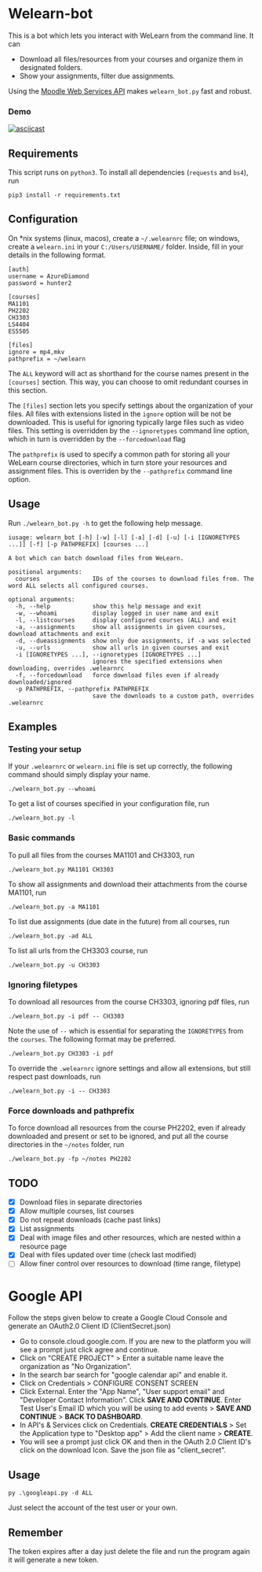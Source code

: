 # Welearn-bot
This is a bot which lets you interact with WeLearn from the command line. It can
- Download all files/resources from your courses and organize them in designated folders.
- Show your assignments, filter due assignments.

Using the [Moodle Web Services API](https://docs.moodle.org/dev/Web_services) makes `welearn_bot.py` fast and robust.

### Demo
[![asciicast](https://asciinema.org/a/AgQTOCZlZmNW37oNeArZYnoBI.svg)](https://asciinema.org/a/AgQTOCZlZmNW37oNeArZYnoBI)

## Requirements
This script runs on `python3`. To install all dependencies (`requests` and `bs4`), run
```
pip3 install -r requirements.txt
```

## Configuration
On \*nix systems (linux, macos), create a `~/.welearnrc` file; on windows, create a `welearn.ini` in your `C:/Users/USERNAME/` folder.
Inside, fill in your details in the following format.

```
[auth]
username = AzureDiamond
password = hunter2

[courses]
MA1101
PH2202
CH3303
LS4404
ES5505

[files]
ignore = mp4,mkv
pathprefix = ~/welearn
```
The `ALL` keyword will act as shorthand for the course names present in the `[courses]` section.
This way, you can choose to omit redundant courses in this section.

The `[files]` section lets you specify settings about the organization of your files.
All files with extensions listed in the `ignore` option will be not be downloaded.
This is useful for ignoring typically large files such as video files.
This setting is overridden by the `--ignoretypes` command line option, which in turn is overridden by the `--forcedownload` flag

The `pathprefix` is used to specify a common path for storing all your WeLearn course directories, which in turn store
your resources and assignment files.
This is overriden by the `--pathprefix` command line option.

## Usage
Run `./welearn_bot.py -h` to get the following help message.
```
iusage: welearn_bot [-h] [-w] [-l] [-a] [-d] [-u] [-i [IGNORETYPES ...]] [-f] [-p PATHPREFIX] [courses ...]

A bot which can batch download files from WeLearn.

positional arguments:
  courses               IDs of the courses to download files from. The word ALL selects all configured courses.

optional arguments:
  -h, --help            show this help message and exit
  -w, --whoami          display logged in user name and exit
  -l, --listcourses     display configured courses (ALL) and exit
  -a, --assignments     show all assignments in given courses, download attachments and exit
  -d, --dueassignments  show only due assignments, if -a was selected
  -u, --urls            show all urls in given courses and exit
  -i [IGNORETYPES ...], --ignoretypes [IGNORETYPES ...]
                        ignores the specified extensions when downloading, overrides .welearnrc
  -f, --forcedownload   force download files even if already downloaded/ignored
  -p PATHPREFIX, --pathprefix PATHPREFIX
                        save the downloads to a custom path, overrides .welearnrc
```

## Examples
### Testing your setup
If your `.welearnrc` or `welearn.ini` file is set up correctly, the following command should simply display your name.
```
./welearn_bot.py --whoami
```
To get a list of courses specified in your configuration file, run
```
./welearn_bot.py -l
```
### Basic commands
To pull all files from the courses MA1101 and CH3303, run
```
./welearn_bot.py MA1101 CH3303
```
To show all assignments and download their attachments from the course MA1101, run
```
./welearn_bot.py -a MA1101
```
To list due assignments (due date in the future) from all courses, run
```
./welearn_bot.py -ad ALL
```
To list all urls from the CH3303 course, run
```
./welearn_bot.py -u CH3303
```
### Ignoring filetypes
To download all resources from the course CH3303, ignoring pdf files, run
```
./welearn_bot.py -i pdf -- CH3303
```
Note the use of `--` which is essential for separating the `IGNORETYPES` from the `courses`. The following format may be preferred.
```
./welearn_bot.py CH3303 -i pdf
```
To override the `.welearnrc` ignore settings and allow all extensions, but still respect past downloads, run 
```
./welearn_bot.py -i -- CH3303
```
### Force downloads and pathprefix
To force download all resources from the course PH2202, even if already downloaded and present or set to be ignored, 
and put all the course directories in the `~/notes` folder, run
```
./welearn_bot.py -fp ~/notes PH2202
```


## TODO
- [x] Download files in separate directories
- [x] Allow multiple courses, list courses
- [x] Do not repeat downloads (cache past links)
- [x] List assignments
- [x] Deal with image files and other resources, which are nested within a resource page
- [x] Deal with files updated over time (check last modified)
- [ ] Allow finer control over resources to download (time range, filetype)

# Google API

Follow the steps given below to create a Google Cloud Console and generate an OAuth2.0 Client ID (ClientSecret.json)

- Go to console.cloud.google.com. If you are new to the platform you will see a prompt just click agree and continue.
- Click on "CREATE PROJECT" > Enter a suitable name leave the organization as "No Organization".
- In the search bar search for "google calendar api" and enable it.
- Click on Credentials > CONFIGURE CONSENT SCREEN
- Click External. Enter the "App Name", "User support email" and "Developer Contact Information". Click **SAVE AND CONTINUE**. Enter Test User's Email ID which you will be using to add events >  **SAVE AND CONTINUE** > **BACK TO DASHBOARD**.
- In API's & Services click on Credentials. **CREATE CREDENTIALS** > Set the Application type to "Desktop app" > Add the client name > **CREATE**.
- You will see a prompt just click OK and then in the OAuth 2.0 Client ID's click on the download Icon. Save the json file as "client_secret".

## Usage
```
py .\googleapi.py -d ALL
```
Just select the account of the test user or your own.

## Remember

The token expires after a day just delete the file and run the program again it will generate a new token.